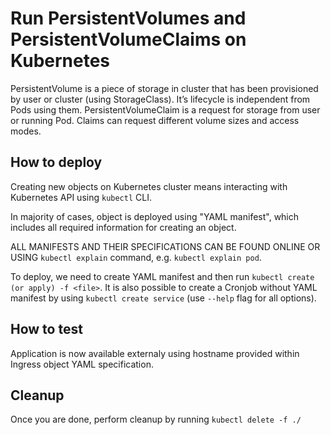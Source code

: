 # Run PersistentVolumes and PersistentVolumeClaims on Kubernetes
PersistentVolume is a piece of storage in cluster that has been provisioned by user or cluster (using StorageClass). It’s lifecycle is independent from Pods using them. PersistentVolumeClaim is a request for storage from user or running Pod. Claims can request different volume sizes and access modes.

## How to deploy
Creating new objects on Kubernetes cluster means interacting with Kubernetes API using `kubectl` CLI.

In majority of cases, object is deployed using "YAML manifest", which includes all required information for creating an object.

ALL MANIFESTS AND THEIR SPECIFICATIONS CAN BE FOUND ONLINE OR USING `kubectl explain` command, e.g. `kubectl explain pod`.

To deploy, we need to create YAML manifest and then run `kubectl create (or apply) -f <file>`. It is also possible to create a Cronjob without YAML manifest by using `kubectl create service` (use `--help` flag for all options).

## How to test
Application is now available externaly using hostname provided within Ingress object YAML specification.

## Cleanup
Once you are done, perform cleanup by running `kubectl delete -f ./`
